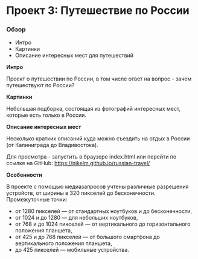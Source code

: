 # Проект 3: Путешествие по России

### Обзор
* Интро
* Картинки
* Описание интересных мест для путешествий

**Интро**

 Проект о путешествии по России, в том числе ответ на вопрос - зачем путешествуют по России?

**Картинки**

Небольшая подборка, состоящая из фотографий интересных мест, которые есть только в России.

**Описание интересных мест**

Несколько кратких описаний куда можно съездить на отдых в России (от Калиниграда до Владивостока).

Для просмотра - запустить в браузере index.html 
или перейти по ссылке на GitHub: https://nikelm.github.io/russian-travel/

**Особенности**

В проекте с помощью медиазапросов учтены различные разрешения устройств,
от ширины в 320 пикселей до бесконечности.
Промежуточные точки:
* от 1280 пикселей — от стандартных ноутбуков и до бесконечности,
* от 1024 и до 1280 — для небольших ноутбуков,
* от 768 и до 1024 пикселей — от вертикального до горизонтального положения планшета,
* от 425 и до 768 пикселей — от большого смартфона до вертикального положения планшета,
* до 425 пикселей — мобильные устройства.
